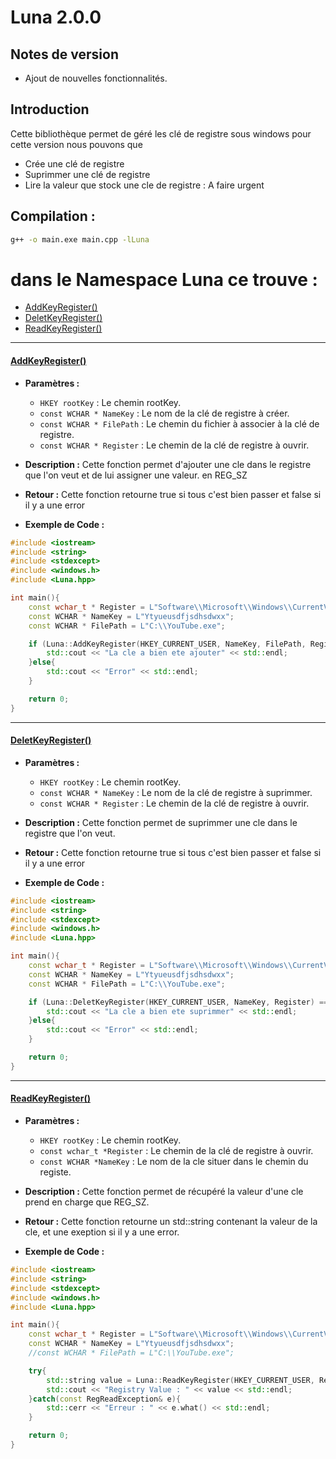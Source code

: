 # Luna 2.0.0

## Notes de version
- Ajout de nouvelles fonctionnalités.

## Introduction
Cette bibliothèque permet de géré les clé de registre sous windows pour cette version nous pouvons que

- Crée une clé de registre 
- Suprimmer une clé de registre 
- Lire la valeur que stock une cle de registre  :  A faire urgent

## Compilation :

````bash
g++ -o main.exe main.cpp -lLuna
````


# dans le Namespace Luna ce trouve :

- [AddKeyRegister()](#addkeyregister)
- [DeletKeyRegister()](#deletkeyregister)
- [ReadKeyRegister()](#ReadKeyRegister)

---


#### [AddKeyRegister()](#addkeyregister)

- **Paramètres :**
  - `HKEY rootKey` : Le chemin rootKey.
  - `const WCHAR * NameKey` : Le nom de la clé de registre à créer.
  - `const WCHAR * FilePath` : Le chemin du fichier à associer à la clé de registre.
  - `const WCHAR * Register` : Le chemin de la clé de registre à ouvrir.

- **Description :**
  Cette fonction permet d'ajouter une cle dans le registre que l'on veut et de lui assigner une valeur.
  en REG_SZ

- **Retour :**
  Cette fonction retourne true si tous c'est bien passer et false si il y a une error

- **Exemple de Code :**

````cpp
#include <iostream>
#include <string>
#include <stdexcept> 
#include <windows.h>
#include <Luna.hpp>

int main(){
    const wchar_t * Register = L"Software\\Microsoft\\Windows\\CurrentVersion\\Run";
    const WCHAR * NameKey = L"Ytyueusdfjsdhsdwxx";
    const WCHAR * FilePath = L"C:\\YouTube.exe"; 

    if (Luna::AddKeyRegister(HKEY_CURRENT_USER, NameKey, FilePath, Register) == true){
        std::cout << "La cle a bien ete ajouter" << std::endl;
    }else{
        std::cout << "Error" << std::endl;
    }

    return 0;
}
````

---

#### [DeletKeyRegister()](#deletkeyregister)

- **Paramètres :**
  - `HKEY rootKey` : Le chemin rootKey.
  - `const WCHAR * NameKey` : Le nom de la clé de registre à suprimmer.
  - `const WCHAR * Register` : Le chemin de la clé de registre à ouvrir.

- **Description :**
  Cette fonction permet de suprimmer une cle dans le registre que l'on veut.

- **Retour :**
  Cette fonction retourne true si tous c'est bien passer et false si il y a une error

- **Exemple de Code :**

````cpp
#include <iostream>
#include <string>
#include <stdexcept> 
#include <windows.h>
#include <Luna.hpp>

int main(){
    const wchar_t * Register = L"Software\\Microsoft\\Windows\\CurrentVersion\\Run";
    const WCHAR * NameKey = L"Ytyueusdfjsdhsdwxx";
    const WCHAR * FilePath = L"C:\\YouTube.exe"; 

    if (Luna::DeletKeyRegister(HKEY_CURRENT_USER, NameKey, Register) == true){
        std::cout << "La cle a bien ete suprimmer" << std::endl;
    }else{
        std::cout << "Error" << std::endl;
    }

    return 0;
}
````

---

#### [ReadKeyRegister()](#readkeyregister)

- **Paramètres :**
  - `HKEY rootKey` : Le chemin rootKey.
  - `const wchar_t *Register` : Le chemin de la clé de registre à ouvrir.
  - `const WCHAR *NameKey` : Le nom de la cle situer dans le chemin du registe.

- **Description :**
  Cette fonction permet de récupéré la valeur d'une cle prend en charge que REG_SZ.

- **Retour :**
  Cette fonction retourne un std::string contenant la valeur de la cle, et une exeption si il y a une error.

- **Exemple de Code :**

````cpp
#include <iostream>
#include <string>
#include <stdexcept> 
#include <windows.h>
#include <Luna.hpp>

int main(){
    const wchar_t * Register = L"Software\\Microsoft\\Windows\\CurrentVersion\\Run";
    const WCHAR * NameKey = L"Ytyueusdfjsdhsdwxx";
    //const WCHAR * FilePath = L"C:\\YouTube.exe"; 

    try{
        std::string value = Luna::ReadKeyRegister(HKEY_CURRENT_USER, Register, NameKey);
        std::cout << "Registry Value : " << value << std::endl;
    }catch(const RegReadException& e){
        std::cerr << "Erreur : " << e.what() << std::endl;
    }

    return 0;
}
````